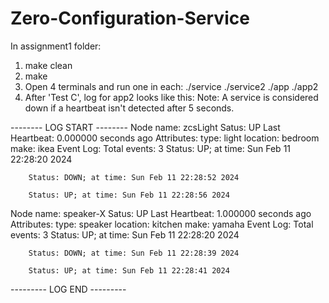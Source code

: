 # Zero-Configuration-Service
In assignment1 folder:
 1) make clean
 2) make
 3) Open 4 terminals and run one in each: ./service ./service2 ./app ./app2
 4) After 'Test C', log for app2 looks like this:
 Note: A service is considered down if a heartbeat isn't detected after 5 seconds.



-------- LOG START --------
Node name: zcsLight
Satus: UP
Last Heartbeat: 0.000000 seconds ago
Attributes:
        type: light
        location: bedroom
        make: ikea
Event Log:
Total events: 3
        Status: UP; at time: Sun Feb 11 22:28:20 2024

        Status: DOWN; at time: Sun Feb 11 22:28:52 2024

        Status: UP; at time: Sun Feb 11 22:28:56 2024

Node name: speaker-X
Satus: UP
Last Heartbeat: 1.000000 seconds ago
Attributes:
        type: speaker
        location: kitchen
        make: yamaha
Event Log:
Total events: 3
        Status: UP; at time: Sun Feb 11 22:28:20 2024

        Status: DOWN; at time: Sun Feb 11 22:28:39 2024

        Status: UP; at time: Sun Feb 11 22:28:41 2024


--------- LOG END ---------
